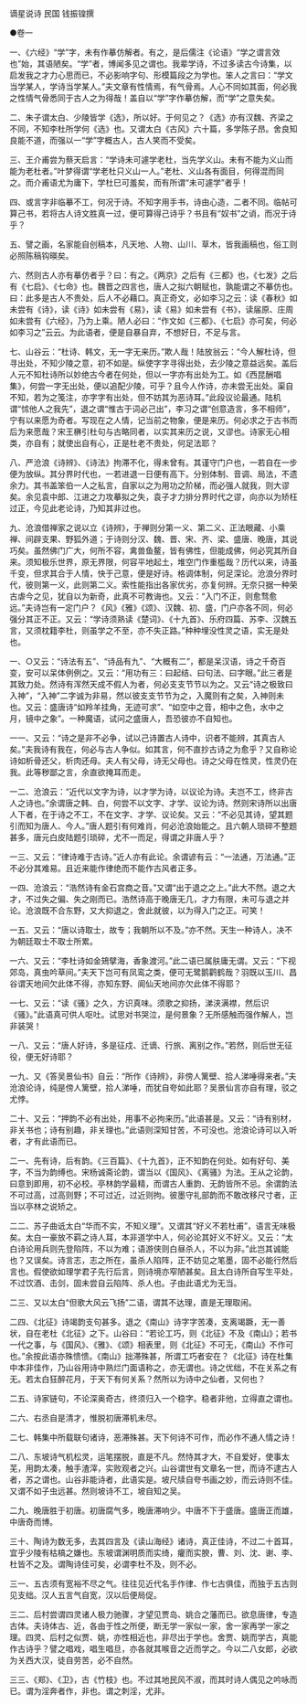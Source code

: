 <!-- { "loadSidebar": true } -->
谪星说诗 民国 钱振锽撰

●卷一

一、《六经》“学”字，未有作摹仿解者。有之，是后儒注《论语》“学之谓言效也”始，其语陋矣。“学”者，博闻多见之谓也。我辈学诗，不过多读古今诗集，以启发我之才力心思而已，不必影响字句、形模篇段之为学也。笨人之言曰：“学文当学某人，学诗当学某人。”夫文章有性情焉，有气骨焉。人心不同如其面，何必我之性情气骨悉同于古人之为得哉！盖自以“学”字作摹仿解，而“学”之意失矣。

二、朱子谓太白、少陵皆学《选》，所以好。于何见之？《选》亦有汉魏、齐梁之不同，不知李杜所学何《选》也。又谓太白《古风》六十篇，多学陈子昂。舍良知良能不道，而强以一“学”字概古人，古人笑而不受矣。

三、王介甫尝为蔡天启言：“学诗未可遽学老杜，当先学义山。未有不能为义山而能为老杜者。”叶梦得谓“学老杜只义山一人。”老杜、义山各有面目，何得混而同之。而介甫语尤为庸下，学杜巳可羞矣，而有所谓“未可遽学”者乎！

四、或言字非临摹不工，何况于诗。不知字用手书，诗由心造，二者不同。临帖可算己书，若将古人诗文胜真一过，便可算得己诗乎？书且有“奴书”之诮，而况于诗乎？

五、譬之画，名家能自创稿本，凡天地、人物、山川、草木，皆我画稿也，俗工则必照陈稿钩暎矣。

六、然则古人亦有摹仿者乎？曰：有之。《两京》之后有《三都》也，《七发》之后有《七启》、《七命》也。魏晋之四言也，唐人之拟六朝赋也，孰能谓之不摹仿也。曰：此多是古人不贵处，后人不必藉口。真正奇文，必如李习之云：读《春秋》如未尝有《诗》，读《诗》如未尝有《易》，读《易》如未尝有《书》，读届原、庄周如未尝有《六经》，乃为上乘。陋人必曰：“作文如《三都》、《七启》亦可矣，何必如李习之”云云。为此语者，便是自暴自弃，不想好日，不足与言。

七、山谷云：“杜诗、韩文，无一字无来历。”欺人哉！陆放翁云：“今人解杜诗，但寻出处，不知少陵之意，初不如是。纵使字字寻得出处，去少陵之意益远矣。盖后人元不知杜诗所以妙绝古今者在何处，但以一字亦有出处为工。如《西昆酬唱集》，何尝一字无出处，便以追配少陵，可乎？且今人作诗，亦未尝无出处。渠自不知，若为之笺注，亦字字有出处，但不妨其为恶诗耳。”此段议论最通。陆机谓“怵他人之我先”，退之谓“惟古于词必己出”，李习之谓“创意造言，多不相师”，宁有以来愿为奇者。写现在之人情，记当前之物象，便是来历。何必求之于古书而后为来愿哉？宋王楙引杜句与古略同者，以实其来历之说，又谬也。诗家无心相类，亦自有；就使出自有心，正是杜老不贵处，何足法耶？

八、严沧浪《诗辨》、《诗法》拘滞不化，得未曾有。其谨守门户也，一若自在一步便为放纵。其分界时代也，一若进退一日便有高下。分别体制、音调、局法，不遗余力。其书盖笨伯一人之私言，自家以之为用功之阶梯，而必强人就我，则大谬矣。余见袁中郎、江进之力攻摹拟之失，袁子才力排分界时代之谬，向亦以为矫枉过正，今见此老论诗，乃知其非过也。

九、沧浪借禅家之说以立《诗辨》，于禅则分第一义、第二义、正法眼藏、小乘禅、间辟支果、野狐外道；于诗则分汉、魏、晋、宋、齐、梁、盛唐、晚唐，其说巧矣。虽然佛门广大，何所不容，禽兽鱼鳌，皆有佛性，但能成佛，何必究其所自来。须知极乐世界，原无界限，何容平地起土，堆空门作重槛哉？历代以来，诗虽千变，但求其合于人情，快于己意，便是好诗。格调体制，何足深论。沧浪分界时代，彼则第一义，此则第二义。索性能指出各家优劣，亦复何辨。无奈只据一种荣古虐今之见，犹自以为新奇，此真不可教诲也。又云：“入门不正，则愈骛愈远。”夫诗岂有一定门户？《风》《雅》《颂》、汉魏、初、盛，门户亦各不同，何必强分其正不正。又云：“学诗须熟读《楚词》、《十九首》、乐府四篇、苏李、汉魏五言，又须枕籍李杜，则虽学之不至，亦不失正路。”种种埋没性灵之语，实无是处也。

一、○又云：“诗法有五”、“诗品有九”、“大概有二”，都是呆汉语，诗之千奇百变，安可以呆体例例之。又云：“用功有三：曰起结、曰句法、曰字眼。”此三者是其致力处。然诗有浑然天成不假人为者，何必支支节节以为之。又云“诗之极致曰入神”，“入神”二字诚为非易，然以彼支支节节为之，入魔则有之矣，入神则未也。又云：盛唐诗“如羚羊挂角，无迹可求”、“如空中之音，相中之色，水中之月，镜中之象”。一种魔语，试问之盛唐人，吾恐彼亦不自知也。

一一、又云：“诗之是非不必争，试以己诗置古人诗中，识者不能辨，其真古人矣。”夫我诗有我在，何必与古人争似。如其言，何不直抄古诗之为愈乎？又自称论诗如析骨还父，析肉还母。夫人有父母，诗无父母也。诗之父母在性灵，性灵仍在我。此等秽鄙之言，余直欲掩耳而走。

一二、沧浪云：“近代以文字为诗，以才学为诗，以议论为诗。夫岂不工，终非古人之诗也。”余谓唐之韩、白，何尝不以文字、才学、议论为诗。然则宋诗所以出唐人下者，在于诗之不工，不在文字、才学、议论矣。又云：“不必见其诗，望其题引而知为唐人、今人。”唐人题引有何难肖，何必沧浪始能之。且六朝人琐碎不整题甚多，唐元白皮陆题引琐碎，尤不一而足，得谓之非唐人乎？

一三、又云：“律诗难于古诗。”近人亦有此论。余谓谚有云：“一法通，万法通。”正不必分其难易。且近来能作律绝而不能作古风者正多。

一四、沧浪云：“浩然诗有金石宫商之音。”又谓“出于退之之上。”此大不然。退之大才，不过失之偏、失之刚而已。浩然诗高于晚唐无几，才力有限，未可与退之并论。沧浪既不合东野，又大抑退之，舍此就彼，以为得入门之正。可笑！

一五、又云：“唐以诗取士，故专；我朝所以不及。”亦不然。天生一种诗人，决不为朝廷取士不取士所累。

一六、又云：“李杜诗如金鳷擘海，香象渡河。”此二语已属肤庸无谓。又云：“下视郊岛，真虫吟草间。”夫天下岂可有凤鸾之类，便可无鹭鹅鹳鹤哉？羽既以玉川、昌谷谓天地间欠此体不得，亦知东野、阆仙天地间亦欠此体不得耶？

一七、又云：“读《骚》之久，方识真味。须歌之抑扬，涕浃满襟，然后识《骚》。”此语真可供人呕吐。试思对书哭泣，是何景象？无所感触而强作解人，岂非装哭！

一八、又云：“唐人好诗，多是征戍、迁谪、行旅、离别之作。”若然，则后世无征役，便无好诗耶？

一九、又《答吴景仙书》自云：“所作《诗辨》，非傍人篱壁、拾人涕唾得来者。”夫沧浪论诗，纯是傍人篱壁，拾人涕唾，而犹自夸如此耶？吴景仙言亦自有理，驳之尤悖。

二十、又云：“押韵不必有出处，用事不必拘来历。”此语甚是。又云：“诗有别材，非关书也；诗有别趣，非关理也。”此语则深知甘苦，不可没也。沧浪论诗可以入听者，才有此语而已。

二一、先有诗，后有韵。《三百篇》、《十九首》，正不知韵在何处。如有好句、美字，不当为韵缚也。宋杨诚斋论韵，谓当以《国风》、《离骚》为法。王从之论韵，曰意到即用，初不必校。亭林韵学最精，而谓古人重韵、无韵皆所不忌。余谓韵法不可过高，过高则野；不可过近，过近则拘。彼墨守礼部韵而不敢改移尺寸者，正当以亭林之说矫之。

二二、苏子曲诋太白“华而不实，不知义理”。又谓其“好义不若杜甫”，语言无味极矣。太白一豪放不羁之诗人耳，本非道学中人，何必论其好义不好义。又云：“太白诗论用兵则先登陷阵，不以为难；语游侠则白昼杀人，不以为非。”此岂其诚能也？又误矣。诗言志，志之所在，虽杀人陷阵，正不妨见之笔墨，固不必能行然后言也。假使欲如理学君子先行后言，则诗境亦窄陋甚矣。且太白诗所自写生平处，不过饮酒、击剑，固未尝自云陷阵、杀人也。子由此语尤为无当。

二三、又以太白“但歌大风云飞扬”二语，谓其不达理，直是无理取闹。

二四、《北征》诗竭韵支句甚多。退之《南山》诗字字苦凑，支离竭蹶，无一善状，自在老杜《北征》之下。山谷曰：“若论工巧，则《北征》不及《南山》；若书一代之事，与《国风》、《雅》、《颂》相表里，则《北征》不可无，《南山》不作可也。”余按此语亦殊愦愦。《南山》拙滞殊甚，所谓工巧者安在？《北征》诗在杜集中本非佳作，乃山谷用诗中熟烂门面语称之，亦无谓也。诗之优绌，不在关系之有无。若太白狂醉花月，于天下有何关系？然所以为诗中之仙者，又何也？

二五、诗家链句，不论深奥奇古，终须归入一个稳字。稳者非他，立得直之谓也。

二六、右丞自是清才，惟脱初唐滞机未尽。

二七、韩集中所载联句诸诗，恶滞殊甚。天下何诗不可作，而必作不通人情之诗！

二八、东坡诗气机松灵，运笔摆脱，直是不凡。然恃其才大，不自爱好，使事太芜，用韵太凑，触手渣滓，实败观者之兴。山谷谓世有文章名一世，而诗不逮古人者，苏之谓也。山谷非能诗者，此语实是。坡尺牍自夸书画之妙，而云诗则不佳。又谓不如子虫远甚。然则坡诗不工，坡自知之吴。

二九、晚唐胜于初唐。初唐腐气多，晚唐滞响少。中唐不下于盛唐。盛唐正而雄，中唐奇而博。

三十、陶诗为数无多，去其四言及《读山海经》诸诗，真正佳诗，不过二十首耳，宜乎少陵有枯槁之嫌也。东坡谓渊明质而实绮，癯而实腴，曹、刘、沈、谢、李、杜皆不之及。谓陶诗佳可矣，必谓李杜不及，则不必。

三一、五古须有宽裕不尽之气。往往见近代名手作律、作七古俱佳，而独于五古则见支绌。汉人五言气自宽，汉以后便局促。

三二、后村尝谓四灵诸人极力驰骤，才望见贾岛、姚合之藩而已。欲息唐律，专造古体。夫诗体古、近，各由于性之所便，断无学一家似一家，舍一家再学一家之理。四灵、后村之似贾、姚，亦性相近也，非尽出于学也。舍贾、姚而学古，真能作古诗乎？譬之唱戏，唱生唱旦，亦各就其喉音之近而学之。今以二八女郎，必欲为关西大汉，徒自劳苦，必不自然。

三三、《郑》、《卫》，古《竹枝》也。不过其地民风不淑，而其时诗人偶见之吟咏而已。谓为淫奔者作，非也。谓之刺淫，尤非。


